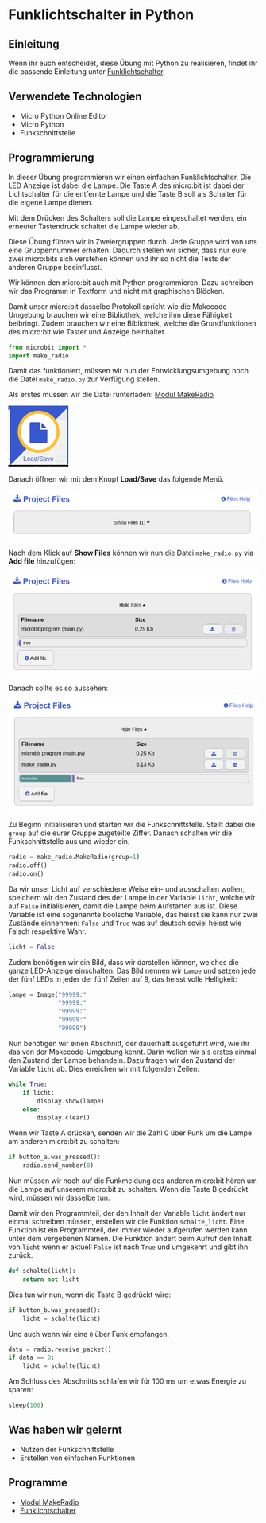 # Funklichtschalter in Python

## Einleitung

Wenn ihr euch entscheidet, diese Übung mit Python zu realisieren, findet ihr die passende Einleitung unter [Funklichtschalter](../../60_lightswitch/lesson).


## Verwendete Technologien

* Micro Python Online Editor
* Micro Python
* Funkschnittstelle


## Programmierung

In dieser Übung programmieren wir einen einfachen Funklichtschalter. Die LED Anzeige ist dabei die Lampe. Die Taste A des micro:bit ist dabei der Lichtschalter für die entfernte Lampe und die Taste B soll als Schalter für die eigene Lampe dienen.

Mit dem Drücken des Schalters soll die Lampe eingeschaltet werden, ein erneuter Tastendruck schaltet die Lampe wieder ab.

Diese Übung führen wir in Zweiergruppen durch. Jede Gruppe wird von uns eine Gruppennummer erhalten. Dadurch stellen wir sicher, dass nur eure zwei micro:bits sich verstehen können und ihr so nicht die Tests der anderen Gruppe beeinflusst.

Wir können den micro:bit auch mit Python programmieren. Dazu schreiben wir das Programm in Textform und nicht mit graphischen Blöcken.

Damit unser micro:bit dasselbe Protokoll spricht wie die Makecode Umgebung brauchen wir eine Bibliothek, welche ihm diese Fähigkeit beibringt. Zudem brauchen wir eine Bibliothek, welche die Grundfunktionen des micro:bit wie Taster und Anzeige beinhaltet.

```python
from microbit import *
import make_radio
```

Damit das funktioniert, müssen wir nun der Entwicklungsumgebung noch die Datei ```make_radio.py``` zur Verfügung stellen.

Als erstes müssen wir die Datei runterladen: [Modul MakeRadio](./make_radio.py)

![](load_save.png)

Danach öffnen wir mit dem Knopf **Load/Save** das folgende Menü.

![](project_files0.png)

Nach dem Klick auf **Show Files** können wir nun die Datei ```make_radio.py``` via **Add file** hinzufügen:

![](project_files1.png)

Danach sollte es so aussehen:

![](project_files2.png)

Zu Beginn initialisieren und starten wir die Funkschnittstelle. Stellt dabei die ```group``` auf die eurer Gruppe zugeteilte Ziffer. Danach schalten wir die Funkschnittstelle aus und wieder ein.

```python
radio = make_radio.MakeRadio(group=1)
radio.off()
radio.on()
```

Da wir unser Licht auf verschiedene Weise ein- und ausschalten wollen, speichern wir den Zustand des der Lampe in der Variable ```licht```, welche wir auf ```False``` initialisieren, damit die Lampe beim Aufstarten aus ist. Diese Variable ist eine sogenannte boolsche Variable, das heisst sie kann nur zwei Zustände einnehmen: ```False``` und ```True``` was auf deutsch soviel heisst wie Falsch respektive Wahr.

```python
licht = False
```

Zudem benötigen wir ein Bild, dass wir darstellen können, welches die ganze LED-Anzeige einschalten. Das Bild nennen wir ```Lampe``` und setzen jede der fünf LEDs in jeder der fünf Zeilen auf 9, das heisst volle Helligkeit:

```python
lampe = Image("99999:"
              "99999:"
              "99999:"
              "99999:"
              "99999")
```

Nun benötigen wir einen Abschnitt, der dauerhaft ausgeführt wird, wie ihr das von der Makecode-Umgebung kennt. Darin wollen wir als erstes einmal den Zustand der Lampe behandeln. Dazu fragen wir den Zustand der Variable ```licht``` ab. Dies erreichen wir mit folgenden Zeilen:

```python
while True:
    if licht:
        display.show(lampe)
    else:
        display.clear()
```

Wenn wir Taste A drücken, senden wir die Zahl 0 über Funk um die Lampe am anderen micro:bit zu schalten: 

```python
if button_a.was_pressed():
    radio.send_number(0)
```

Nun müssen wir noch auf die Funkmeldung des anderen micro:bit hören um die Lampe auf unserem micro:bit zu schalten. Wenn die Taste B gedrückt wird, müssen wir dasselbe tun.

Damit wir den Programmteil, der den Inhalt der Variable ```licht``` ändert nur einmal schreiben müssen, erstellen wir die Funktion ```schalte_licht```. Eine Funktion ist ein Programmteil, der immer wieder aufgerufen werden kann unter dem vergebenen Namen. Die Funktion ändert beim Aufruf den Inhalt von ```licht``` wenn er aktuell ```False``` ist nach ```True``` und umgekehrt und gibt ihn zurück.
```python
def schalte(licht):
    return not licht
```

Dies tun wir nun, wenn die Taste B gedrückt wird:

```python
if button_b.was_pressed():
    licht = schalte(licht)
```

Und auch wenn wir eine ```0``` über Funk empfangen.

```python
data = radio.receive_packet()
if data == 0:
    licht = schalte(licht)
```

Am Schluss des Abschnitts schlafen wir für 100 ms um etwas Energie zu sparen:

```python
sleep(100)
```



## Was haben wir gelernt

*   Nutzen der Funkschnittstelle
*   Erstellen von einfachen Funktionen

## Programme

*   [Modul MakeRadio](./make_radio.py)
*   [Funklichtschalter](./funklichtschalter.py)
